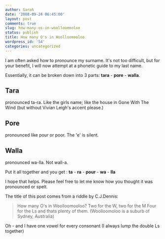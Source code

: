 ```yaml
---
author: Sarah
date: '2008-09-24 06:45:00'
layout: post
comments: true
slug: how-many-os-in-woolloomooloo
status: publish
title: How many O's in Woolloomooloo
wordpress_id: '54'
categories: uncategorized
---
```


I am often asked how to pronounce my surname. It's not too difficult, but for your benefit, I will now attempt at a phonetic guide to my last name. 

Essentially, it can be broken down into 3 parts: **tara** - **pore** - **walla**. 

## Tara

pronounced ta-ra. Like the girls name; like the house in Gone With The Wind (but without Vivian Leigh's accent please.)

## Pore

pronounced like pour or poor. The 'e' is silent.

## Walla

pronounced wa-lla. Not wall-a.

Put it all together and you get :
**ta** - **ra** - **pour** - **wa** - **lla**


I hope that helps. Please feel free to let me know how you thought it was pronounced or spelt.
 

The title of this post comes from a riddle by C.J.Dennis:
> How many O's in Woolloomooloo?
> Two for the W, two for the M
> Four for the Ls and thats plenty of them.
> (Woolloomoloo is a suburb of Sydney, Australia)


Oh - and I have one vowel for every consonant (I always lump the double Ls together)
